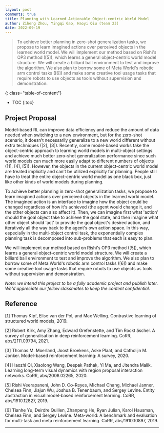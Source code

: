 ```yaml
---
layout: post
comments: true
title: Planning with Learned Actionable Object-centric World Model
author: Ziheng Zhou, Yingqi Gao, Haoyi Qiu (team 23)
date: 2022-09-19
---
```


> To achieve better planning in zero-shot generalization tasks, we propose to learn imagined actions over perceived objects in the learned world model. 
> We will implement our method based on Rishi's OP3 method ([5]), which learns a general object-centric world model structure. We will create a billiard ball environment to test and improve the algorithm. We also plan to borrow some of Meta World's robotic arm control tasks ([6]) and make some creative tool usage tasks that require robots to use objects as tools without supervision and demonstration.

<!--more-->
{: class="table-of-content"}
* TOC
{:toc}



## Project Proposal

Model-based RL can improve data efficiency and reduce the amount of data needed when switching to a new environment, but for the zero-shot scenario, it doesn't necessarily generalize to a new world different without extra techniques ([2], [3]). Recently, some model-based works take the object-centric approach to learning world models in multi-object settings and achieve much better zero-shot generalization performance since such world models can much more easily adapt to different numbers of objects ([1], [4], [5]). However, the objects in the current object-centric world model are treated implicitly and can't be utilized explicitly for planning. People still have to treat the entire object-centric world model as one black box, just like other kinds of world models during planning.

To achieve better planning in zero-shot generalization tasks, we propose to learn imagined actions over perceived objects in the learned world model. The imagined action is an interface to imagine how the object could be changed regardless of how it's achieved (the agent would change it, and the other objects can also affect it). Then, we can imagine first what 'action' should the goal object take to achieve the goal state, and then imagine what other object should 'act' to provide the goal object's desired action, and iteratively all the way back to the agent's own action space. In this way, especially in the multi-object control task, the exponentially complex planning task is decomposed into sub-problems that each is easy to plan.

We will implement our method based on Rishi's OP3 method ([5]), which learns a general object-centric world model structure. We will create a billiard ball environment to test and improve the algorithm. We also plan to borrow some of Meta World's robotic arm control tasks ([6]) and make some creative tool usage tasks that require robots to use objects as tools without supervision and demonstration.

_Note: we intend this project to be a fully academic project and publish later. We'd appreciate our fellow classmates to keep the content confidential._

<!--more-->
<!-- {: class="table-of-content"}
* TOC
{:toc} -->

<!-- ## Main Content
Your article starts here. You can refer to the [source code](https://github.com/lilianweng/lil-log/tree/master/_posts) of [lil's blogs](https://lilianweng.github.io/lil-log/) for article structure ideas or Markdown syntax. We've provided a [sample post](https://ucla-rlcourse.github.io/CS269-projects-2022fall/2017/06/21/an-overview-of-deep-learning.html) from Lilian Weng and you can find the source code [here](https://github.com/ucla-rlcourse/CS269-projects-2022fall/blob/main/_posts/2017-06-21-an-overview-of-deep-learning.md)

## Basic Syntax
### Image
Please create a folder with the name of your team id under `/assets/images/`, put all your images into the folder and reference the images in your main content.

You can add an image to your survey like this:
![YOLO]({{ '/assets/images/team00/object_detection.png' | relative_url }})
{: style="width: 400px; max-width: 100%;"}
*Fig 1. YOLO: An object detection method in computer vision* [1].

Please cite the image if it is taken from other people's work.


### Table
Here is an example for creating tables, including alignment syntax.

|             | column 1    |  column 2     |
| :---        |    :----:   |          ---: |
| row1        | Text        | Text          |
| row2        | Text        | Text          |



### Code Block
```
# This is a sample code block
import torch
print (torch.__version__)
```


### Formula
Please use latex to generate formulas, such as:

$$
\tilde{\mathbf{z}}^{(t)}_i = \frac{\alpha \tilde{\mathbf{z}}^{(t-1)}_i + (1-\alpha) \mathbf{z}_i}{1-\alpha^t}
$$

or you can write in-text formula $$y = wx + b$$.

### More Markdown Syntax
You can find more Markdown syntax at [this page](https://www.markdownguide.org/basic-syntax/). -->

## Reference

[1] Thomas Kipf, Elise van der Pol, and Max Welling. Contrastive learning of structured world models, 2019.

[2] Robert Kirk, Amy Zhang, Edward Grefenstette, and Tim Rockt ̈aschel. A survey of generalisation in deep reinforcement learning. CoRR, abs/2111.09794, 2021.

[3] Thomas M. Moerland, Joost Broekens, Aske Plaat, and Catholijn M. Jonker. Model-based reinforcement learning: A survey, 2020.

[4] Haozhi Qi, Xiaolong Wang, Deepak Pathak, Yi Ma, and Jitendra Malik. Learning long-term visual dynamics with region proposal interaction networks. CoRR, abs/2008.02265, 2020.

[5] Rishi Veerapaneni, John D. Co-Reyes, Michael Chang, Michael Janner, Chelsea Finn, Jiajun Wu, Joshua B. Tenenbaum, and Sergey Levine. Entity abstraction in visual model-based reinforcement learning. CoRR, abs/1910.12827, 2019.

[6] Tianhe Yu, Deirdre Quillen, Zhanpeng He, Ryan Julian, Karol Hausman, Chelsea Finn, and Sergey Levine. Meta-world: A benchmark and evaluation for multi-task and meta reinforcement learning. CoRR, abs/1910.10897, 2019.


---


<!-- ## Data Rich and Physics Certain

| Experiment 					| Parameters  											| Results  								| Comments 							|
| :---       					|    :----:   											|     :---: 							|     ---: 							|
| **DL + Data**																																						|

| Predicting only velocity  	| Dataset size : 10000<br> Network : 2->5->5->1 <br> activation: ReLU	|  ~100% accurate	| Generalises well over various initial velocities |
| Predicting only displacement 	| Dataset size : 10000<br> Network : 2->16->16->1 <br>	activation: ReLU |	Reasonable		| Better prediction for $u_0 \in dataset$, average prediction outside | 
| Predicting both $v_t, s_t$	| Dataset size : 10000<br> Network : 2->16->16->2 <br>	activation: tanh	|	Reasonable		| Better prediction for $u_0 \in dataset$, poor prediction outside |

-----

| **DL + Physics**																																			|
| Predicting both $v_t, s_t$, using Loss $L_{physics} = \|v_{predicted}^2-u_{initial}^2-2*g*s_{predicted}\|$ | Dataset size : 10000<br> Network : 2->16->16->1 <br>	activation: ReLU |	~0% accuracy		| Expected result as no supervision of any kind is provided |
| Predicting both $v_t, s_t$, using Loss $L_{velocity+phy} = (v_{predicted}-v_{actual})^2+\gamma*(v_{predicted}^2-u_{initial}^2-2*g*s_{predicted})^2$ | Dataset size : 10000<br> Network : 2->16->16->1 <br>	activation: ReLU |	Reasonable	| Prediction of $v_t$ is good. Was able to learn $s_t$ reasonably well without direct supervision |
| Predicting both $v_t, s_t$, using Loss $L_{supervised+phy} = (v_{predicted}-v_{actual})^2+(s_{predicted}-s_{actual})^2+\gamma*(v_{predicted}^2-u_{initial}^2-2*g*s_{predicted})^2$ | Dataset size : 10000<br> Network : 2->16->16->1 <br>	activation: ReLU |	Reasonable	| Not a better result w.r.t direct supervision |


**Observations :** 
- Physics equations are certain in this case and are the best to use.
- Both DL, Hybrid(DL+Physics) methods performance are equivalent (actual accuracy/loss varies based on fine training, random dataset generation)

Re running the above experiments with Dataset size of 200(Data Starvation), yielded the following observations
- DL performance is comparable with 10000 dataset when trained on much mode epochs(5x)
- Hybrid(DL+Physics) without direct supervision on $s_t$ has comparable/better closeness than DL only method for limited epochs($\sim$300) training.




## Data Rich and Physics Uncertain

| Experiment 					| Parameters  											| Results  								| Comments 							|
| :---       					|    :----:   											|     :---: 							|     ---: 							|
| **DL + Data**																																						|\
| Predicting both $v_t, s_t$	| Dataset size : 10000<br> Network : 2->16->16->2 <br>	activation: tanh	|	Reasonable		| Better prediction for $u_0 \in dataset$, poor prediction outside |
| **DL + Physics**																																			|
| Predicting both $v_t, s_t$<br> using Loss $L_{physics} = \|v_{predicted}^2-u_{initial}^2-2*g*s_{predicted}\|$ | Dataset size : 10000<br> Network : 2->16->16->1 <br>	activation: ReLU |	~0% accuracy		| Expected result as no supervision of any kind is provided |
| Predicting both $v_t, s_t$<br> using Loss $L_{velocity+phy} = (v_{predicted}-v_{actual})^2+\gamma*(v_{predicted}^2-u_{initial}^2-2*g*s_{predicted})^2$ | Dataset size : 10000<br> Network : 2->16->16->1 <br>	activation: ReLU |	Reasonable	| Prediction of $v_t$ is good. Was able to learn $s_t$ reasonably well without direct supervision |
| Predicting both $v_t, s_t$<br> using Loss $L_{supervised+phy} = (v_{predicted}-v_{actual})^2+(s_{predicted}-s_{actual})^2+\gamma*(v_{predicted}^2-u_{initial}^2-2*g*s_{predicted})^2$ | Dataset size : 10000<br> Network : 2->16->16->1 <br>	activation: ReLU |	Reasonable	| Not a better result w.r.t direct supervision, but bettr than DL when $u0$ is out of dataset |


**Observations :** 
- Both DL, Hybrid(DL+Physics) methods performance are similar, Hybrid(DL+Physics) is better when $u0$ is out of dataset, DL is better for $u0$ in dataset.
- Physics equations are not certain in this case and the above methods are better to use than Physics.

## Data Starvation and Physics Uncertain
- Similar observations as in data rich -->


